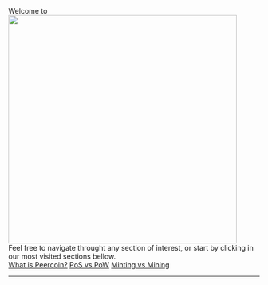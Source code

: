<div class="welcome-card">
  <div class="title">Welcome to</div>
  <img src="img/welcome.svg" width="458">
  <div class="call-to-action">Feel free to navigate throught any section of interest, or start by clicking in our most visited sections bellow.</div>

  <div class="call-to-action-links">
    <a href="#" class="link">What is Peercoin?</a>
    <a href="#" class="link">PoS vs PoW</a>
    <a href="#" class="link">Minting vs Mining</a>
  </div>
</div>

---